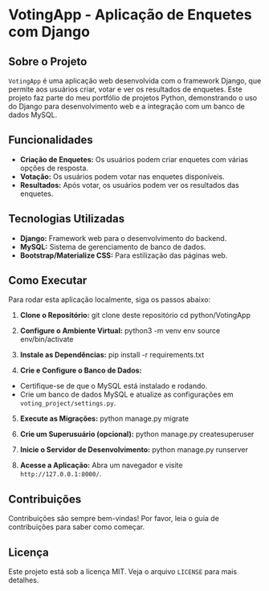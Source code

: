 # VotingApp - Aplicação de Enquetes com Django

## Sobre o Projeto

`VotingApp` é uma aplicação web desenvolvida com o framework Django, que permite aos usuários criar, votar e ver os resultados de enquetes. Este projeto faz parte do meu portfólio de projetos Python, demonstrando o uso do Django para desenvolvimento web e a integração com um banco de dados MySQL.

## Funcionalidades

- **Criação de Enquetes:** Os usuários podem criar enquetes com várias opções de resposta.
- **Votação:** Os usuários podem votar nas enquetes disponíveis.
- **Resultados:** Após votar, os usuários podem ver os resultados das enquetes.

## Tecnologias Utilizadas

- **Django:** Framework web para o desenvolvimento do backend.
- **MySQL:** Sistema de gerenciamento de banco de dados.
- **Bootstrap/Materialize CSS:** Para estilização das páginas web.

## Como Executar

Para rodar esta aplicação localmente, siga os passos abaixo:

1. **Clone o Repositório:**
git clone deste repositório
cd python/VotingApp

2. **Configure o Ambiente Virtual:**
python3 -m venv env
source env/bin/activate

3. **Instale as Dependências:**
pip install -r requirements.txt

4. **Crie e Configure o Banco de Dados:**
- Certifique-se de que o MySQL está instalado e rodando.
- Crie um banco de dados MySQL e atualize as configurações em `voting_project/settings.py`.

5. **Execute as Migrações:**
python manage.py migrate

6. **Crie um Superusuário (opcional):**
python manage.py createsuperuser

7. **Inicie o Servidor de Desenvolvimento:**
python manage.py runserver

8. **Acesse a Aplicação:** Abra um navegador e visite `http://127.0.0.1:8000/`.

## Contribuições

Contribuições são sempre bem-vindas! Por favor, leia o guia de contribuições para saber como começar.

## Licença

Este projeto está sob a licença MIT. Veja o arquivo `LICENSE` para mais detalhes.

